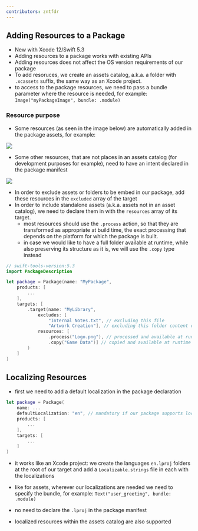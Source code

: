 ```yaml
---
contributors: zntfdr
---
```


## Adding Resources to a Package

- New with Xcode 12/Swift 5.3
- Adding resources to a package works with existing APIs
- Adding resources does not affect the OS version requirements of our package
- To add resoruces, we create an assets catalog, a.k.a. a folder with `.xcassets` suffix, the same way as an Xcode project.
- to access to the package resources, we need to pass a bundle parameter where the resource is needed, for example: `Image("myPackageImage", bundle: .module)` 

### Resource purpose

- Some resources (as seen in the image below) are automatically added in the package assets, for example:

![][clearResourcesImage]

- Some other resources, that are not places in an assets catalog (for development purposes for example), need to have an intent declared in the package manifest

![][ambiguousResourcesImage]

- In order to exclude assets or folders to be embed in our package, add these resources in the `excluded` array of the target
- In order to include standalone assets (a.k.a. assets not in an asset catalog), we need to declare them in with the `resources` array of its target.
  - most resources should use the `.process` action, so that they are transformed as appropriate at build time, the exact processing that depends on the platform for which the package is built.
  - in case we would like to have a full folder available at runtime, while also preserving its structure as it is, we will use the `.copy` type instead

```swift
// swift-tools-version:5.3
import PackageDescription

let package = Package(name: "MyPackage",
    products: [
        ...
    ],
    targets: [
        .target(name: "MyLibrary",
            excludes: [
                "Internal Notes.txt", // excluding this file
                "Artwork Creation"], // excluding this folder content on build time
            resources: [
                .process("Logo.png"), // processed and available at runtime
                .copy("Game Data")] // copied and available at runtime exactly as it is
        )
    ]
)
```

## Localizing Resources

- first we need to add a default localization in the package declaration

```swift
let package = Package(
    name: ...
    defaultLocalization: "en", // mandatory if our package supports localizations
    products: [
        ...
    ],
    targets: [
        ...
    ]
)
```

- it works like an Xcode project: we create the languages `en.lproj` folders at the root of our target and add a `Localizable.strings` file in each with the localizations

- like for assets, wherever our localizations are needed we need to specify the bundle, for example: `Text("user_greeting", bundle: .module)`

- no need to declare the `.lproj` in the package manifest
- localized resources within the assets catalog are also supported

[clearResourcesImage]: ../../../images/notes/wwdc20/10169/clearResources.png
[ambiguousResourcesImage]: ../../../images/notes/wwdc20/10169/ambiguousResources.png
